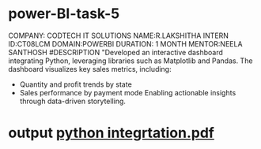 # power-BI-task-5
COMPANY: CODTECH IT SOLUTIONS 
NAME:R.LAKSHITHA 
INTERN ID:CT08LCM 
DOMAIN:POWERBI 
DURATION: 1 MONTH 
MENTOR:NEELA SANTHOSH
#DESCRIPTION
"Developed an interactive dashboard integrating Python, leveraging libraries such as Matplotlib and Pandas. The dashboard visualizes key sales metrics, including:
- Quantity and profit trends by state
- Sales performance by payment mode
Enabling actionable insights through data-driven storytelling.

# output [python integrtation.pdf](https://github.com/user-attachments/files/18631721/python.integrtation.pdf)
